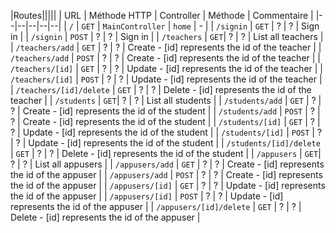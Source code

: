 
|Routes|||||
| URL | Méthode HTTP | Controller | Méthode | Commentaire |
|--|--|--|--|--|
| `/` | `GET` | `MainController` | `home` | - |
| `/signin` | `GET` | ? | ? | Sign in |
| `/signin` | `POST` | ? | ? | Sign in |
| `/teachers` | `GET`| ? | ? | List all teachers |
| `/teachers/add` | `GET` | ? | ? | Create - [id] represents the id of the teacher |
| `/teachers/add` | `POST` | ? | ? | Create - [id] represents the id of the teacher |
| `/teachers/[id]` | `GET` | ? | ? | Update - [id] represents the id of the teacher |
| `/teachers/[id]` | `POST` | ? | ? | Update - [id] represents the id of the teacher |
| `/teachers/[id]/delete` | `GET` | ? | ? | Delete - [id] represents the id of the teacher |
| `/students` | `GET`| ? | ? | List all students |
| `/students/add` | `GET` | ? | ? | Create - [id] represents the id of the student |
| `/students/add` | `POST` | ? | ? | Create - [id] represents the id of the student |
| `/students/[id]` | `GET` | ? | ? | Update - [id] represents the id of the student |
| `/students/[id]` | `POST` | ? | ? | Update - [id] represents the id of the student |
| `/students/[id]/delete` | `GET` | ? | ? | Delete - [id] represents the id of the student |
| `/appusers` | `GET`| ? | ? | List all appusers |
| `/appusers/add` | `GET` | ? | ? | Create - [id] represents the id of the appuser |
| `/appusers/add` | `POST` | ? | ? | Create - [id] represents the id of the appuser |
| `/appusers/[id]` | `GET` | ? | ? | Update - [id] represents the id of the appuser |
| `/appusers/[id]` | `POST` | ? | ? | Update - [id] represents the id of the appuser |
| `/appusers/[id]/delete` | `GET` | ? | ? | Delete - [id] represents the id of the appuser |
